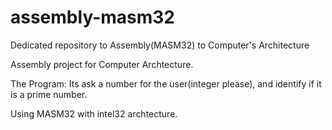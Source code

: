 # assembly-masm32
Dedicated repository to Assembly(MASM32) to Computer's Architecture

Assembly project for Computer Archtecture.

The Program: Its ask a number for the user(integer please), and identify if it is a prime number.

Using MASM32 with intel32 archtecture.
